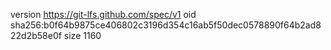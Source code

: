 version https://git-lfs.github.com/spec/v1
oid sha256:b0f64b9875ce406802c3196d354c16ab5f50dec0578890f64b2ad822d2b58e0f
size 1160
